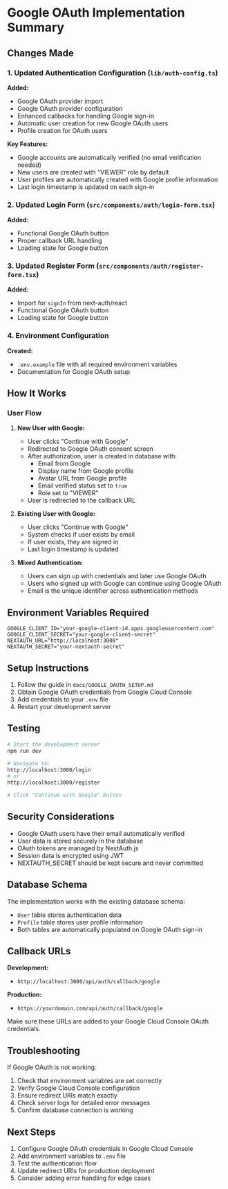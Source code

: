 # Google OAuth Implementation Summary

## Changes Made

### 1. Updated Authentication Configuration (`lib/auth-config.ts`)

**Added:**

- Google OAuth provider import
- Google OAuth provider configuration
- Enhanced callbacks for handling Google sign-in
- Automatic user creation for new Google OAuth users
- Profile creation for OAuth users

**Key Features:**

- Google accounts are automatically verified (no email verification needed)
- New users are created with "VIEWER" role by default
- User profiles are automatically created with Google profile information
- Last login timestamp is updated on each sign-in

### 2. Updated Login Form (`src/components/auth/login-form.tsx`)

**Added:**

- Functional Google OAuth button
- Proper callback URL handling
- Loading state for Google button

### 3. Updated Register Form (`src/components/auth/register-form.tsx`)

**Added:**

- Import for `signIn` from next-auth/react
- Functional Google OAuth button
- Loading state for Google button

### 4. Environment Configuration

**Created:**

- `.env.example` file with all required environment variables
- Documentation for Google OAuth setup

## How It Works

### User Flow

1. **New User with Google:**

   - User clicks "Continue with Google"
   - Redirected to Google OAuth consent screen
   - After authorization, user is created in database with:
     - Email from Google
     - Display name from Google profile
     - Avatar URL from Google profile
     - Email verified status set to `true`
     - Role set to "VIEWER"
   - User is redirected to the callback URL

2. **Existing User with Google:**

   - User clicks "Continue with Google"
   - System checks if user exists by email
   - If user exists, they are signed in
   - Last login timestamp is updated

3. **Mixed Authentication:**
   - Users can sign up with credentials and later use Google OAuth
   - Users who signed up with Google can continue using Google OAuth
   - Email is the unique identifier across authentication methods

## Environment Variables Required

```env
GOOGLE_CLIENT_ID="your-google-client-id.apps.googleusercontent.com"
GOOGLE_CLIENT_SECRET="your-google-client-secret"
NEXTAUTH_URL="http://localhost:3000"
NEXTAUTH_SECRET="your-nextauth-secret"
```

## Setup Instructions

1. Follow the guide in `docs/GOOGLE_OAUTH_SETUP.md`
2. Obtain Google OAuth credentials from Google Cloud Console
3. Add credentials to your `.env` file
4. Restart your development server

## Testing

```bash
# Start the development server
npm run dev

# Navigate to:
http://localhost:3000/login
# or
http://localhost:3000/register

# Click "Continue with Google" button
```

## Security Considerations

- Google OAuth users have their email automatically verified
- User data is stored securely in the database
- OAuth tokens are managed by NextAuth.js
- Session data is encrypted using JWT
- NEXTAUTH_SECRET should be kept secure and never committed

## Database Schema

The implementation works with the existing database schema:

- `User` table stores authentication data
- `Profile` table stores user profile information
- Both tables are automatically populated on Google OAuth sign-in

## Callback URLs

**Development:**

- `http://localhost:3000/api/auth/callback/google`

**Production:**

- `https://yourdomain.com/api/auth/callback/google`

Make sure these URLs are added to your Google Cloud Console OAuth credentials.

## Troubleshooting

If Google OAuth is not working:

1. Check that environment variables are set correctly
2. Verify Google Cloud Console configuration
3. Ensure redirect URIs match exactly
4. Check server logs for detailed error messages
5. Confirm database connection is working

## Next Steps

1. Configure Google OAuth credentials in Google Cloud Console
2. Add environment variables to `.env` file
3. Test the authentication flow
4. Update redirect URIs for production deployment
5. Consider adding error handling for edge cases
